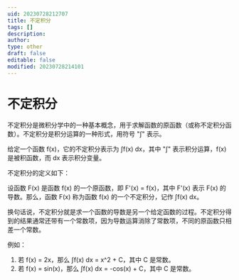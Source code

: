 ```yaml
---
uid: 20230728212707
title: 不定积分
tags: []
description: 
author: 
type: other
draft: false
editable: false
modified: 20230728214101
---
```


# 不定积分

不定积分是微积分学中的一种基本概念，用于求解函数的原函数（或称不定积分函数）。不定积分是积分运算的一种形式，用符号 "∫" 表示。

给定一个函数 f(x)，它的不定积分表示为 ∫f(x) dx，其中 "∫" 表示积分运算，f(x) 是被积函数，而 dx 表示积分变量。

不定积分的定义如下：

设函数 F(x) 是函数 f(x) 的一个原函数，即 F'(x) = f(x)，其中 F'(x) 表示 F(x) 的导数。那么，函数 F(x) 称为函数 f(x) 的一个不定积分，记作 ∫f(x) dx。

换句话说，不定积分就是求一个函数的导数是另一个给定函数的过程。不定积分得到的结果通常还带有一个常数项，因为导数运算消除了常数项，不同的原函数只相差一个常数。

例如：

1. 若 f(x) = 2x，那么 ∫f(x) dx = x^2 + C，其中 C 是常数。
2. 若 f(x) = sin(x)，那么 ∫f(x) dx = -cos(x) + C，其中 C 是常数。